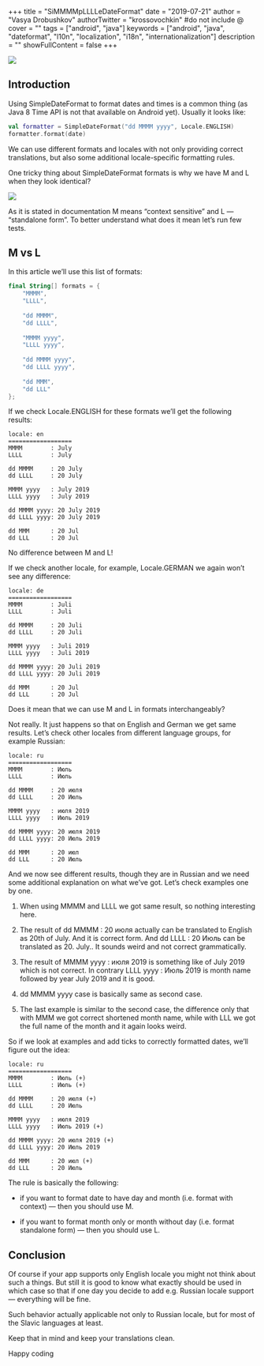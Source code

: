 +++
title = "SiMMMMpLLLLeDateFormat"
date = "2019-07-21"
author = "Vasya Drobushkov"
authorTwitter = "krossovochkin" #do not include @
cover = ""
tags = ["android", "java"]
keywords = ["android", "java", "dateformat", "l10n", "localization", "i18n", "internationalization"]
description = ""
showFullContent = false
+++

[![](https://img.shields.io/badge/original-proandroiddev-green#badge)](https://proandroiddev.com/simmmmplllledateformat-6bd326d17012)

## Introduction

Using SimpleDateFormat to format dates and times is a common thing (as Java 8 Time API is not that available on Android yet). Usually it looks like:

```kotlin
val formatter = SimpleDateFormat("dd MMMM yyyy", Locale.ENGLISH)
formatter.format(date)
```

We can use different formats and locales with not only providing correct translations, but also some additional locale-specific formatting rules.

One tricky thing about SimpleDateFormat formats is why we have M and L when they look identical?

![](../../img/1_HDmye25KvfxWmmpmxTmxew.png)

As it is stated in documentation M means “context sensitive” and L — “standalone form”. To better understand what does it mean let’s run few tests.

## M vs L

In this article we’ll use this list of formats:

```kotlin
final String[] formats = {
    "MMMM",
    "LLLL",
            
    "dd MMMM",
    "dd LLLL",
            
    "MMMM yyyy",
    "LLLL yyyy",
            
    "dd MMMM yyyy",
    "dd LLLL yyyy",
            
    "dd MMM",
    "dd LLL"
};
```

If we check Locale.ENGLISH for these formats we’ll get the following results:

```
locale: en
==================
MMMM        : July
LLLL        : July

dd MMMM     : 20 July
dd LLLL     : 20 July

MMMM yyyy   : July 2019
LLLL yyyy   : July 2019

dd MMMM yyyy: 20 July 2019
dd LLLL yyyy: 20 July 2019

dd MMM      : 20 Jul
dd LLL      : 20 Jul
```

No difference between M and L!

If we check another locale, for example, Locale.GERMAN we again won’t see any difference:

```
locale: de
==================
MMMM        : Juli
LLLL        : Juli

dd MMMM     : 20 Juli
dd LLLL     : 20 Juli

MMMM yyyy   : Juli 2019
LLLL yyyy   : Juli 2019

dd MMMM yyyy: 20 Juli 2019
dd LLLL yyyy: 20 Juli 2019

dd MMM      : 20 Jul
dd LLL      : 20 Jul
```

Does it mean that we can use M and L in formats interchangeably?

Not really. It just happens so that on English and German we get same results. Let’s check other locales from different language groups, for example Russian:

```
locale: ru
==================
MMMM        : Июль
LLLL        : Июль

dd MMMM     : 20 июля
dd LLLL     : 20 Июль

MMMM yyyy   : июля 2019
LLLL yyyy   : Июль 2019

dd MMMM yyyy: 20 июля 2019
dd LLLL yyyy: 20 Июль 2019

dd MMM      : 20 июл
dd LLL      : 20 Июль
```

And we now see different results, though they are in Russian and we need some additional explanation on what we’ve got. Let’s check examples one by one.

1. When using MMMM and LLLL we got same result, so nothing interesting here.

1. The result of dd MMMM : 20 июля actually can be translated to English as 20th of July. And it is correct form.
And dd LLLL : 20 Июль can be translated as 20. July.. It sounds weird and not correct grammatically.

1. The result of MMMM yyyy : июля 2019 is something like of July 2019 which is not correct.
In contrary LLLL yyyy : Июль 2019 is month name followed by year July 2019 and it is good.

1. dd MMMM yyyy case is basically same as second case.

1. The last example is similar to the second case, the difference only that with MMM we got correct shortened month name, while with LLL we got the full name of the month and it again looks weird.

So if we look at examples and add ticks to correctly formatted dates, we’ll figure out the idea:

```
locale: ru
==================
MMMM        : Июль (+)
LLLL        : Июль (+)

dd MMMM     : 20 июля (+)
dd LLLL     : 20 Июль

MMMM yyyy   : июля 2019
LLLL yyyy   : Июль 2019 (+)

dd MMMM yyyy: 20 июля 2019 (+)
dd LLLL yyyy: 20 Июль 2019

dd MMM      : 20 июл (+)
dd LLL      : 20 Июль
```

The rule is basically the following:

* if you want to format date to have day and month (i.e. format with context) — then you should use M.

* if you want to format month only or month without day (i.e. format standalone form) — then you should use L.

## Conclusion

Of course if your app supports only English locale you might not think about such a things. But still it is good to know what exactly should be used in which case so that if one day you decide to add e.g. Russian locale support — everything will be fine.

Such behavior actually applicable not only to Russian locale, but for most of the Slavic languages at least.

Keep that in mind and keep your translations clean.

Happy coding
